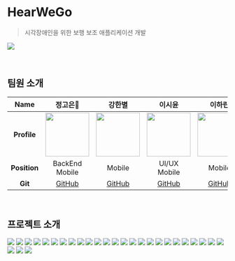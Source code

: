 # HearWeGo
> 시각장애인을 위한 보행 보조 애플리케이션 개발

![](./assets/hearwego_main.jpg)

<br/>

## 팀원 소개 

|   **Name**   |               정고은👑                 |                강한별                |                  이시윤                   |               이하린                | 
| :----------: | :-----------------------------------: | :----------------------------------: | :---------------------------------------: | :---------------------------------: | 
| **Profile**  |  <img src="https://avatars.githubusercontent.com/u/88069781?v=4" width="100" height="100"/>   |  <img src="https://avatars.githubusercontent.com/u/45020613?v=4" width="100" height="100"/>  |    <img src="https://avatars.githubusercontent.com/u/66191139?v=4" width="100" height="100"/>     | <img src="https://avatars.githubusercontent.com/u/62701446?v=4" width="100" height="100"/>  |
| **Position** |          BackEnd <br/> Mobile         |          Mobile           |           UI/UX <br/> Mobile        |        Mobile         |
|   **Git**    | [GitHub](https://github.com/goeun9795) | [GitHub](https://github.com/zada8) | [GitHub](https://github.com/cyunlee) | [GitHub](https://github.com/harinplz) |

<br/>

## 프로젝트 소개

![](./assets/003.jpg)
![](./assets/005.jpg)
![](./assets/007.jpg)
![](./assets/008.jpg)
![](./assets/009.jpg)
![](./assets/010.jpg)
![](./assets/011.jpg)
![](./assets/012.jpg)
![](./assets/013.jpg)
![](./assets/014.jpg)
![](./assets/015.jpg)
![](./assets/016.jpg)
![](./assets/017.jpg)
![](./assets/018.jpg)
![](./assets/019.jpg)
![](./assets/020.jpg)
![](./assets/021.jpg)
![](./assets/022.jpg)
![](./assets/023.jpg)
![](./assets/024.jpg)
![](./assets/025.jpg)
![](./assets/026.jpg)
![](./assets/027.jpg)
![](./assets/028.jpg)
![](./assets/029.jpg)
![](./assets/030.jpg)
![](./assets/031.jpg)
![](./assets/037.jpg)

